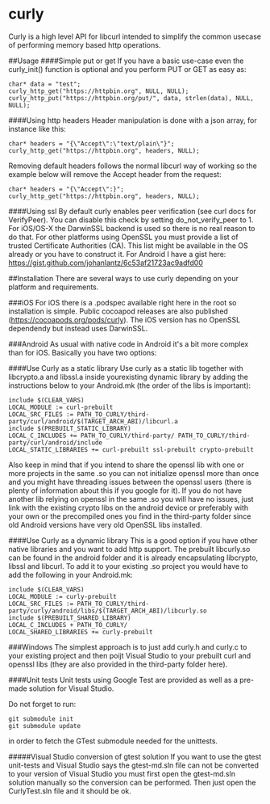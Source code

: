 # curly
Curly is a high level API for libcurl intended to simplify the common usecase of performing memory based http operations. 

##Usage
####Simple put or get
If you have a basic use-case even the curly_init() function is optional and you perform PUT or GET as easy as:
```
char* data = "test";
curly_http_get("https://httpbin.org", NULL, NULL);
curly_http_put("https://httpbin.org/put/", data, strlen(data), NULL, NULL);
```
####Using http headers
Header manipulation is done with a json array, for instance like this:
```
char* headers = "{\"Accept\":\"text/plain\"}";
curly_http_get("https://httpbin.org", headers, NULL);
```
Removing default headers follows the normal libcurl way of working so the example below will remove the Accept header from the request:
```
char* headers = "{\"Accept\":}";
curly_http_get("https://httpbin.org", headers, NULL);
```
####Using ssl
By default curly enables peer verification (see curl docs for VerifyPeer). You can disable this check by setting do_not_verify_peer to 1. For iOS/OS-X the DarwinSSL backend is used so there is no real reason to do that. For other platforms using OpenSSL you must provide a list of trusted Certificate Authorities (CA). This list might be available in the OS already or you have to construct it. For Android I have a gist here: https://gist.github.com/johanlantz/6c53af21723ac9adfd00

##Installation
There are several ways to use curly depending on your platform and requirements.

###iOS
For iOS there is a .podspec available right here in the root so installation is simple. Public cocoapod releases are also published (https://cocoapods.org/pods/curly). The iOS version has no OpenSSL dependendy but instead uses DarwinSSL.

###Android
As usual with native code in Android it's a bit more complex than for iOS. Basically you have two options:

####Use Curly as a static library
Use curly as a static lib together with libcrypto.a and libssl.a inside yourexisting dynamic library by adding the instructions below to your Android.mk (the order of the libs is important):
```
include $(CLEAR_VARS)
LOCAL_MODULE := curl-prebuilt
LOCAL_SRC_FILES := PATH_TO_CURLY/third-party/curl/android/$(TARGET_ARCH_ABI)/libcurl.a
include $(PREBUILT_STATIC_LIBRARY)
LOCAL_C_INCLUDES += PATH_TO_CURLY/third-party/ PATH_TO_CURLY/third-party/curl/android/include
LOCAL_STATIC_LIBRARIES += curl-prebuilt ssl-prebuilt crypto-prebuilt
```
Also keep in mind that if you intend to share the openssl lib with one or more projects in the same .so you can not initialize openssl more than once and you might have threading issues between the openssl users (there is plenty of information about this if you google for it). If you do not have another lib relying on openssl in the same .so you will have no issues, just link with the existing crypto libs on the android device or preferably with your own or the precompiled ones you find in the third-party folder since old Android versions have very old OpenSSL libs installed.

####Use Curly as a dynamic library
This is a good option if you have other native libraries and you want to add http support. The prebuilt libcurly.so can be found in the android folder and it is already encapsulating libcrypto, libssl and libcurl. To add it to your existing .so project you would have to add the following in your Android.mk:
```
include $(CLEAR_VARS)
LOCAL_MODULE := curly-prebuilt
LOCAL_SRC_FILES := PATH_TO_CURLY/third-party/curly/android/libs/$(TARGET_ARCH_ABI)/libcurly.so
include $(PREBUILT_SHARED_LIBRARY)
LOCAL_C_INCLUDES + PATH_TO_CURLY/
LOCAL_SHARED_LIBRARIES += curly-prebuilt 
```

###Windows
The simplest approach is to just add curly.h and curly.c to your existing project and then poijt Visual Studio to your prebuilt curl and openssl libs (they are also provided in the third-party folder here). 

####Unit tests
Unit tests using Google Test are provided as well as a pre-made solution for Visual Studio. 

Do not forget to run:
```
git submodule init
git submodule update
```

in order to fetch the GTest submodule needed for the unittests.

#####Visual Studio conversion of gtest solution
If you want to use the gtest unit-tests and Visual Studio says the gtest-md.sln file can not be converted to your version of Visual Studio you must first open the gtest-md.sln solution manually so the conversion can be performed. Then just open the CurlyTest.sln file and it should be ok.

